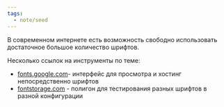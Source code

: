 ```yaml
---
tags:
  - note/seed
---
```

В современном интернете есть возможность свободно использовать достаточное большое количество шрифтов.

Несколько ссылок на инструменты по теме:
- [fonts.google.com](https://fonts.google.com)- интерфейс для просмотра и хостинг непосредственно шрифтов
- [fontstorage.com](https://fontstorage.com/polygon/) - полигон для тестирования разных шрифтов в разной конфигурации